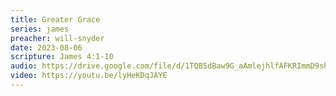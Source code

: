 ```yaml
---
title: Greater Grace
series: james
preacher: will-snyder
date: 2023-08-06
scripture: James 4:1-10
audio: https://drive.google.com/file/d/1TQB5dBaw9G_aAmlejhlfAFKRImmD9shN/view
video: https://youtu.be/lyHeKDqJAYE
---
```

